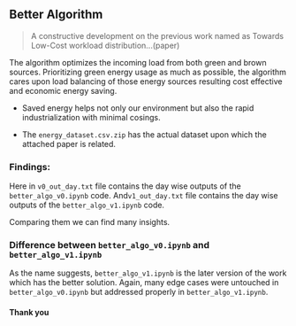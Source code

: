 ## Better Algorithm
> A constructive development on the previous work named as Towards Low-Cost workload distribution...(paper)

The algorithm optimizes the incoming load from both green and brown sources.
Prioritizing green energy usage as much as possible, the algorithm cares upon load balancing of those energy sources resulting cost effective and economic energy saving.

- Saved energy helps not only our environment but also the rapid industrialization with minimal cosings.

- The `energy_dataset.csv.zip` has the actual dataset upon which the attached paper is related.

### Findings:
Here in `v0_out_day.txt` file contains the day wise outputs of the `better_algo_v0.ipynb` code.
And`v1_out_day.txt` file contains the day wise outputs of the `better_algo_v1.ipynb` code.

Comparing them we can find many insights.

### Difference between `better_algo_v0.ipynb` and `better_algo_v1.ipynb`
As the name suggests, `better_algo_v1.ipynb` is the later version of the work which has the better solution. Again, many edge cases were untouched in `better_algo_v0.ipynb` but addressed properly in `better_algo_v1.ipynb`.
#### Thank you